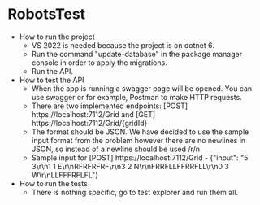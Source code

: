 # RobotsTest

- How to run the project
  - VS 2022 is needed because the project is on dotnet 6.
  - Run the command "update-database" in the package manager console in order to apply the migrations.
  - Run the API.
- How to test the API
  - When the app is running a swagger page will be opened. You can use swagger or for example, Postman to make HTTP requests.
  - There are two implemented endpoints: [POST] https://localhost:7112/Grid and [GET] https://localhost:7112/Grid/{gridId}
  - The format should be JSON. We have decided to use the sample input format from the problem however there are no newlines in JSON, so instead of a newline should be used /r/n
  - Sample input for [POST] https://localhost:7112/Grid - {"input": "5 3\r\n1 1 E\r\nRFRFRFRF\r\n3 2 N\r\nFRRFLLFFRRFLL\r\n0 3 W\r\nLLFFFRFLFL"}
- How to run the tests
  - There is nothing specific, go to test explorer and run them all.
  
